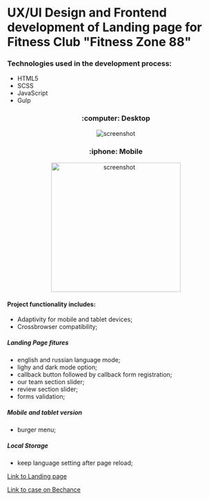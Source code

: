 # UX/UI Design and Frontend development of Landing page for Fitness Club "Fitness Zone 88"

### Technologies used in the development process:
* HTML5
* SCSS
* JavaScript
* Gulp

<h3 align="center"> :computer: Desktop</h3>
<div align="center">
  <img src="https://github.com/NataLinaIT/fitness_zone.github.io/blob/main/fitness_desktop_speed.gif?raw=true" alt="screenshot" >
</div>

<h3 align="center"> :iphone: Mobile </h3>
<div align="center">
  <img src="https://github.com/NataLinaIT/fitness_zone.github.io/blob/main/fitness_mobile_speed.gif?raw=true" alt="screenshot" width="300px" >
</div>

#### Project functionality includes:
  - Adaptivity for mobile and tablet devices;
  - Crossbrowser compatibility;
  
  ##### Landing Page fitures
  - english and russian language mode;
  - lighy and dark mode option;
  - callback button followed by callback form registration;
  - our team section slider;
  - review section slider;
  - forms validation;

  ##### Mobile and tablet version
   - burger menu;

  ##### Local Storage
   - keep language setting after page reload;
   

 [Link to Landing page ](https://natalinait.github.io/fitness_zone.github.io/) 


 [Link to case on Bechance ](https://www.behance.net/gallery/104001929/FitnessZone-88-Landing-Page)
